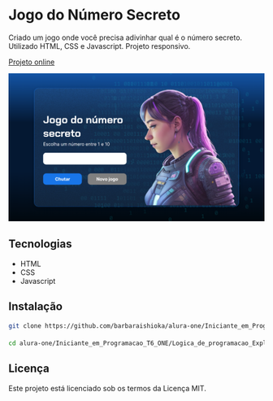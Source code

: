 # Jogo do Número Secreto

Criado um jogo onde você precisa adivinhar qual é o número secreto.
Utilizado HTML, CSS e Javascript.
Projeto responsivo.

[Projeto online](https://barbaraishioka.github.io/alura-one/Iniciante_em_Programacao_T6_ONE/Logica_de_programacao_Explore_funcoes_e_listas/jogo-do-numero-secreto)

![Imagem do Projeto](./img/preview.png)

## Tecnologias

- HTML
- CSS
- Javascript

## Instalação

```bash
git clone https://github.com/barbaraishioka/alura-one/Iniciante_em_Programacao_T6_ONE/Logica_de_programacao_Explore_funcoes_e_listas/jogo-do-numero-secreto.git

cd alura-one/Iniciante_em_Programacao_T6_ONE/Logica_de_programacao_Explore_funcoes_e_listas/jogo-do-numero-secreto

```

## Licença

Este projeto está licenciado sob os termos da Licença MIT.
